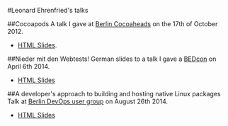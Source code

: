 #Leonard Ehrenfried's talks

##Cocoapods
A talk I gave at [Berlin Cocoaheads](http://cocoaheads-berlin.github.com/) on the 17th of October 2012.

- [HTML Slides](http://lenni.info/talks/cocoapods/).

##Nieder mit den Webtests!
German slides to a talk I gave a [BEDcon](http://bed-con.org/2014/) on April 6th 2014.

- [HTML Slides](http://leonard.io/talks/nieder-mit-den-webtests/)

##A developer's approach to building and hosting native Linux packages
Talk at [Berlin DevOps user group](http://www.meetup.com/blndevops/events/195634422/) on August 26th 2014.

- [HTML Slides](http://leonard.io/talks/linux-packages/)
